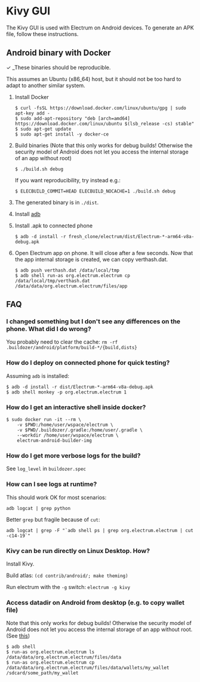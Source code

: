 # Kivy GUI

The Kivy GUI is used with Electrum on Android devices.
To generate an APK file, follow these instructions.

## Android binary with Docker

✓ _These binaries should be reproducible.

This assumes an Ubuntu (x86_64) host, but it should not be too hard to adapt to another
similar system.

1. Install Docker

    ```
    $ curl -fsSL https://download.docker.com/linux/ubuntu/gpg | sudo apt-key add -
    $ sudo add-apt-repository "deb [arch=amd64] https://download.docker.com/linux/ubuntu $(lsb_release -cs) stable"
    $ sudo apt-get update
    $ sudo apt-get install -y docker-ce
    ```

2. Build binaries (Note that this only works for debug builds! Otherwise the security model of Android does not let you access the internal storage of an app without root)

    ```
    $ ./build.sh debug
    ```
   If you want reproducibility, try instead e.g.:
    ```
    $ ELECBUILD_COMMIT=HEAD ELECBUILD_NOCACHE=1 ./build.sh debug
    ```

3. The generated binary is in `./dist`.


4. Install [adb](https://developer.android.com/studio/command-line/adb)


5. Install .apk to connected phone

   ```
   $ adb -d install -r fresh_clone/electrum/dist/Electrum-*-arm64-v8a-debug.apk
   ```

6. Open Electrum app on phone.  It will close after a few seconds.  Now that the app internal storage is created, we can copy verthash.dat.

   ```
   $ adb push verthash.dat /data/local/tmp
   $ adb shell run-as org.electrum.electrum cp /data/local/tmp/verthash.dat /data/data/org.electrum.electrum/files/app
   ```

## FAQ

### I changed something but I don't see any differences on the phone. What did I do wrong?
You probably need to clear the cache: `rm -rf .buildozer/android/platform/build-*/{build,dists}`


### How do I deploy on connected phone for quick testing?
Assuming `adb` is installed:
```
$ adb -d install -r dist/Electrum-*-arm64-v8a-debug.apk
$ adb shell monkey -p org.electrum.electrum 1
```


### How do I get an interactive shell inside docker?
```
$ sudo docker run -it --rm \
    -v $PWD:/home/user/wspace/electrum \
    -v $PWD/.buildozer/.gradle:/home/user/.gradle \
    --workdir /home/user/wspace/electrum \
    electrum-android-builder-img
```


### How do I get more verbose logs for the build?
See `log_level` in `buildozer.spec`


### How can I see logs at runtime?
This should work OK for most scenarios:
```
adb logcat | grep python
```
Better `grep` but fragile because of `cut`:
```
adb logcat | grep -F "`adb shell ps | grep org.electrum.electrum | cut -c14-19`"
```


### Kivy can be run directly on Linux Desktop. How?
Install Kivy.

Build atlas: `(cd contrib/android/; make theming)`

Run electrum with the `-g` switch: `electrum -g kivy`


### Access datadir on Android from desktop (e.g. to copy wallet file)
Note that this only works for debug builds! Otherwise the security model
of Android does not let you access the internal storage of an app without root.
(See [this](https://stackoverflow.com/q/9017073))
```
$ adb shell
$ run-as org.electrum.electrum ls /data/data/org.electrum.electrum/files/data
$ run-as org.electrum.electrum cp /data/data/org.electrum.electrum/files/data/wallets/my_wallet /sdcard/some_path/my_wallet
```
